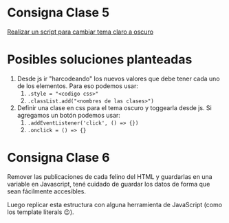 # Consigna Clase 5

[Realizar un script para cambiar tema claro a oscuro](https://drive.google.com/file/d/1c-F_h1MBp4iDZ2jL6RY-cF9cEX5HKKQz/view)

# Posibles soluciones planteadas

1. Desde js ir "harcodeando" los nuevos valores que debe tener cada uno de los elementos. Para eso podemos usar:
    1. `.style = "<codigo css>"`
    2. `.classList.add("<nombres de las clases>")`
2. Definir una clase en css para el tema oscuro y toggearla desde js. Si agregamos un botón podemos usar:
    1. `.addEventListener('click', () => {})`
    2. `.onclick = () => {}`

# Consigna Clase 6

Remover las publicaciones de cada felino del HTML y guardarlas en una
variable en Javascript, tené cuidado de guardar los datos de forma que sean
fácilmente accesibles.

Luego replicar esta estructura con alguna herramienta de JavaScript (como 
los template literals 😉). 